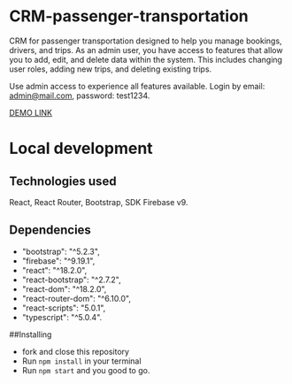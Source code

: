 # CRM-passenger-transportation

CRM for passenger transportation designed to help you manage bookings, drivers, and trips. As an admin user, you have access to features that allow you to add, edit, and delete data within the system. This includes changing user roles, adding new trips, and deleting existing trips.

Use admin access to experience all features available. Login by email: admin@mail.com, password: test1234.

[DEMO LINK](https://igor-kashchenko.github.io/crm-passenger-transportation/)

# Local development

## Technologies used
React, React Router, Bootstrap, SDK Firebase v9.

## Dependencies 
- "bootstrap": "^5.2.3",
- "firebase": "^9.19.1",
- "react": "^18.2.0",
- "react-bootstrap": "^2.7.2",
- "react-dom": "^18.2.0",
- "react-router-dom": "^6.10.0",
- "react-scripts": "5.0.1",
- "typescript": "^5.0.4".

##Installing 
- fork and close this repository
- Run `npm install` in your terminal
- Run `npm start`
and you good to go.
